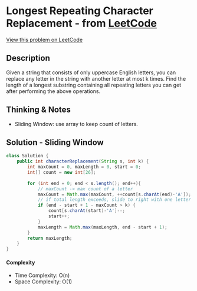 # Longest Repeating Character Replacement - from [LeetCode](https://leetcode.com)
[View this problem on LeetCode](https://leetcode.com/problems/longest-repeating-character-replacement/)

## Description
Given a string that consists of only uppercase English letters, you can replace any letter in the string with another letter 
at most k times. Find the length of a longest substring containing all repeating letters you can get after performing the 
above operations.

## Thinking & Notes
* Sliding Window: use array to keep count of letters. 

## Solution - Sliding Window
```java
class Solution {
    public int characterReplacement(String s, int k) {
        int maxCount = 0, maxLength = 0, start = 0;
        int[] count = new int[26];
        
        for (int end = 0; end < s.length(); end++){
            // maxCount -> max count of a letter
            maxCount = Math.max(maxCount, ++count[s.charAt(end)-'A']);
            // if total length exceeds, slide to right with one letter 
            if (end - start + 1 - maxCount > k) {
                count[s.charAt(start)-'A']--;
                start++;
            }
            maxLength = Math.max(maxLength, end - start + 1);
        }
        return maxLength;
    }
}
```
#### Complexity
* Time Complexity: O(n)
* Space Complexity: O(1)
